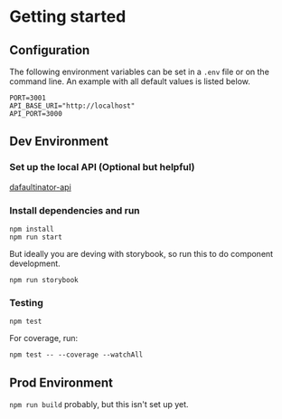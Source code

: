 # Getting started

## Configuration

The following environment variables can be set in a `.env` file or on the command line. An example with all default values is listed below.

```
PORT=3001
API_BASE_URI="http://localhost"
API_PORT=3000
```

## Dev Environment

### Set up the local API (Optional but helpful)

[dafaultinator-api](https://github.com/cbarnard-r7/defaultinator-api)

### Install dependencies and run

```
npm install
npm run start
```

But ideally you are deving with storybook, so run this to do component development.

```
npm run storybook
```

### Testing

```
npm test
```

For coverage, run:

```npm test -- --coverage --watchAll```

## Prod Environment

`npm run build` probably, but this isn't set up yet.
